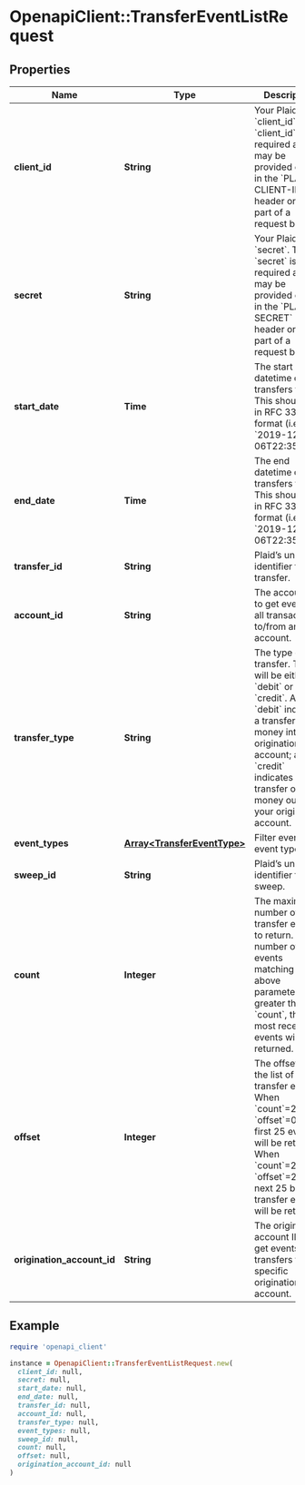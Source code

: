 # OpenapiClient::TransferEventListRequest

## Properties

| Name | Type | Description | Notes |
| ---- | ---- | ----------- | ----- |
| **client_id** | **String** | Your Plaid API &#x60;client_id&#x60;. The &#x60;client_id&#x60; is required and may be provided either in the &#x60;PLAID-CLIENT-ID&#x60; header or as part of a request body. | [optional] |
| **secret** | **String** | Your Plaid API &#x60;secret&#x60;. The &#x60;secret&#x60; is required and may be provided either in the &#x60;PLAID-SECRET&#x60; header or as part of a request body. | [optional] |
| **start_date** | **Time** | The start datetime of transfers to list. This should be in RFC 3339 format (i.e. &#x60;2019-12-06T22:35:49Z&#x60;) | [optional] |
| **end_date** | **Time** | The end datetime of transfers to list. This should be in RFC 3339 format (i.e. &#x60;2019-12-06T22:35:49Z&#x60;) | [optional] |
| **transfer_id** | **String** | Plaid’s unique identifier for a transfer. | [optional] |
| **account_id** | **String** | The account ID to get events for all transactions to/from an account. | [optional] |
| **transfer_type** | **String** | The type of transfer. This will be either &#x60;debit&#x60; or &#x60;credit&#x60;.  A &#x60;debit&#x60; indicates a transfer of money into your origination account; a &#x60;credit&#x60; indicates a transfer of money out of your origination account. | [optional] |
| **event_types** | [**Array&lt;TransferEventType&gt;**](TransferEventType.md) | Filter events by event type. | [optional] |
| **sweep_id** | **String** | Plaid’s unique identifier for a sweep. | [optional] |
| **count** | **Integer** | The maximum number of transfer events to return. If the number of events matching the above parameters is greater than &#x60;count&#x60;, the most recent events will be returned. | [optional][default to 25] |
| **offset** | **Integer** | The offset into the list of transfer events. When &#x60;count&#x60;&#x3D;25 and &#x60;offset&#x60;&#x3D;0, the first 25 events will be returned. When &#x60;count&#x60;&#x3D;25 and &#x60;offset&#x60;&#x3D;25, the next 25 bank transfer events will be returned. | [optional][default to 0] |
| **origination_account_id** | **String** | The origination account ID to get events for transfers from a specific origination account. | [optional] |

## Example

```ruby
require 'openapi_client'

instance = OpenapiClient::TransferEventListRequest.new(
  client_id: null,
  secret: null,
  start_date: null,
  end_date: null,
  transfer_id: null,
  account_id: null,
  transfer_type: null,
  event_types: null,
  sweep_id: null,
  count: null,
  offset: null,
  origination_account_id: null
)
```

